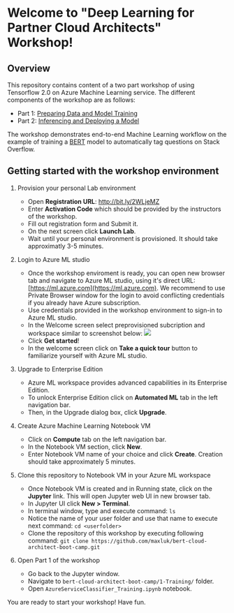 # Welcome to "Deep Learning for Partner Cloud Architects" Workshop!

<!-- 
Guidelines on README format: https://review.docs.microsoft.com/help/onboard/admin/samples/concepts/readme-template?branch=master

Guidance on onboarding samples to docs.microsoft.com/samples: https://review.docs.microsoft.com/help/onboard/admin/samples/process/onboarding?branch=master

Taxonomies for products and languages: https://review.docs.microsoft.com/new-hope/information-architecture/metadata/taxonomies?branch=master
-->

## Overview 
This repository contains content of a two part workshop of using Tensorflow 2.0 on Azure Machine Learning service. The different components of the workshop are as follows:

- Part 1: [Preparing Data and Model Training](https://github.com/microsoft/bert-stack-overflow/blob/master/1-Training/AzureServiceClassifier_Training.ipynb)
- Part 2: [Inferencing and Deploying a Model](https://github.com/microsoft/bert-stack-overflow/blob/master/2-Inferencing/AzureServiceClassifier_Inferencing.ipynb)

The workshop demonstrates end-to-end Machine Learning workflow on the example of training a [BERT](https://arxiv.org/pdf/1810.04805.pdf) model to automatically tag questions on Stack Overflow.


## Getting started with the workshop environment

1. Provision your personal Lab environment

    * Open **Registration URL**: http://bit.ly/2WLjeMZ
    * Enter **Activation Code** which should be provided by the instructors of the workshop.
    * Fill out registration form and Submit it.
    * On the next screen click **Launch Lab**.
    * Wait until your personal environment is provisioned. It should take approximatly 3-5 minutes.

2. Login to Azure ML studio

    * Once the workshop enviroment is ready, you can open new browser tab and navigate to Azure ML studio, using it's direct URL: [https://ml.azure.com](https://ml.azure.com). We recommend to use Private Browser window for the login to avoid conflicting credentials if you already have Azure subscription.
    * Use credentials provided in the workshop environment to sign-in to Azure ML studio.
    * In the Welcome screen select preprovisioned subcription and workspace similar to screenshot below:
    ![](1-Training/images/studio-sign-in.png)
    * Click **Get started**!
    * In the welcome screen click on **Take a quick tour** button to familiarize yourself with Azure ML studio.

3. Upgrade to Enterprise Edition

    * Azure ML workspace provides advanced capabilities in its Enterprise Edition.
    * To unlock Enterprise Edition click on **Automated ML** tab in the left navigation bar.
    * Then, in the Upgrade dialog box, click **Upgrade**.

4. Create Azure Machine Learning Notebook VM

    * Click on **Compute** tab on the left navigation bar.
    * In the Notebook VM section, click **New**.
    * Enter Notebook VM name of your choice and click **Create**. Creation should take approximately 5 minutes.

5. Clone this repository to Notebook VM in your Azure ML workspace

    * Once Notebook VM is created and in Running state, click on the **Jupyter** link. This will open Jupyter web UI in new browser tab.
    * In Jupyter UI click **New > Terminal**.
    * In terminal window, type and execute command: `ls`
    * Notice the name of your user folder and use that name to execute next command: `cd <userfolder>`
    * Clone the repository of this workshop by executing following command: `git clone https://github.com/maxluk/bert-cloud-architect-boot-camp.git`

5. Open Part 1 of the workshop

    * Go back to the Jupyter window.
    * Navigate to `bert-cloud-architect-boot-camp/1-Training/` folder.
    * Open `AzureServiceClassifier_Training.ipynb` notebook.

You are ready to start your workshop! Have fun.
